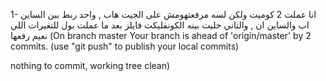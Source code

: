 <!--
 الفايل دة خاص بيا متمسحهوش يا نعيم
 -->

1- انا عملت 2 كوميت ولكن لسه مرفعتهومش على الجيت هاب , واحد ربط بين الساين اب والساين ان ,
والتاني حليت بينه الكونفليكت فايلز بعد ما عملت بول للتغيرات اللي نعيم رفعها
(On branch master
Your branch is ahead of 'origin/master' by 2 commits.
(use "git push" to publish your local commits)

nothing to commit, working tree clean)
